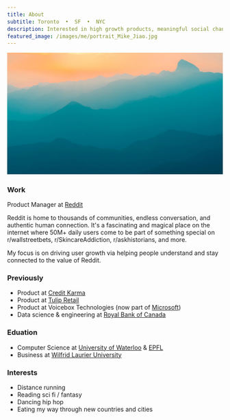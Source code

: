 ```yaml
---
title: About
subtitle: Toronto  •  SF  •  NYC
description: Interested in high growth products, meaningful social change, and beautiful, immersive experiences 
featured_image: /images/me/portrait_Mike_Jiao.jpg
---
```


![](/images/demo/demo-landscape.jpg)

### Work
Product Manager at [Reddit](https://www.reddit.com/)

Reddit is home to thousands of communities, endless conversation, and authentic human connection. It's a fascinating and magical place on the internet where 50M+ daily users come to be part of something special on r/wallstreetbets, r/SkincareAddiction, r/askhistorians, and more.

My focus is on driving user growth via helping people understand and stay connected to the value of Reddit.


### Previously
* Product at [Credit Karma](https://www.creditkarma.com/)
* Product at [Tulip Retail](https://www.tulip.com/)
* Product at Voicebox Technologies (now part of [Microsoft](https://www.microsoft.com/))
* Data science & engineering at [Royal Bank of Canada](https://www.rbcroyalbank.com/)

### Eduation
* Computer Science at [University of Waterloo](https://uwaterloo.ca/) & [EPFL](https://www.epfl.ch/en/)
* Business at [Wilfrid Laurier University](https://www.wlu.ca/)

### Interests
* Distance running
* Reading sci fi / fantasy
* Dancing hip hop
* Eating my way through new countries and cities
